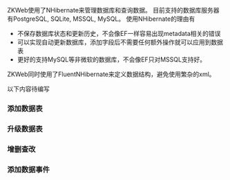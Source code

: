 ZKWeb使用了NHibernate来管理数据库和查询数据。
目前支持的数据库服务器有PostgreSQL, SQLite, MSSQL, MySQL。
使用NHibernate的理由有

- 不保存数据库状态和更新历史，不会像EF一样容易出现metadata相关的错误
- 可以实现自动更新数据库，添加字段后不需要任何额外操作就可以应用到数据表
- 更好的支持MySQL等非微软的数据库，不会像EF只对MSSQL支持好。

ZKWeb同时使用了FluentNHibernate来定义数据结构，避免使用繁杂的xml。

以下内容待编写

### 添加数据表

### 升级数据表

### 增删查改

### 添加数据事件
